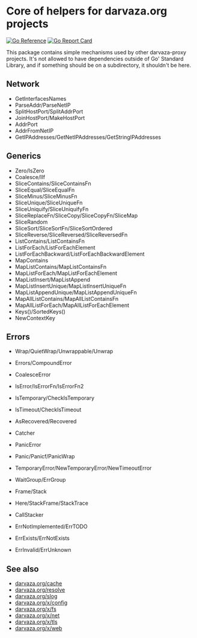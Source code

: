 # Core of helpers for darvaza.org projects

[![Go Reference][godoc-badge]][godoc]
[![Go Report Card][goreport-badge]][goreport]

This package contains simple mechanisms used by other darvaza-proxy projects.
It's not allowed to have dependencies outside of Go' Standard Library, and if something
should be on a subdirectory, it shouldn't be here.

[godoc]: https://pkg.go.dev/darvaza.org/core
[godoc-badge]: https://pkg.go.dev/badge/darvaza.org/core.svg
[goreport]: https://goreportcard.com/report/darvaza.org/core
[goreport-badge]: https://goreportcard.com/badge/darvaza.org/core

## Network

* GetInterfacesNames
* ParseAddr/ParseNetIP
* SplitHostPort/SplitAddrPort
* JoinHostPort/MakeHostPort
* AddrPort
* AddrFromNetIP
* GetIPAddresses/GetNetIPAddresses/GetStringIPAddresses

## Generics

* Zero/IsZero
* Coalesce/IIf
* SliceContains/SliceContainsFn
* SliceEqual/SliceEqualFn
* SliceMinus/SliceMinusFn
* SliceUnique/SliceUniqueFn
* SliceUniquify/SliceUniquifyFn
* SliceReplaceFn/SliceCopy/SliceCopyFn/SliceMap
* SliceRandom
* SliceSort/SliceSortFn/SliceSortOrdered
* SliceReverse/SliceReversed/SliceReversedFn
* ListContains/ListContainsFn
* ListForEach/ListForEachElement
* ListForEachBackward/ListForEachBackwardElement
* MapContains
* MapListContains/MapListContainsFn
* MapListForEach/MapListForEachElement
* MapListInsert/MapListAppend
* MapListInsertUnique/MapListInsertUniqueFn
* MapListAppendUnique/MapListAppendUniqueFn
* MapAllListContains/MapAllListContainsFn
* MapAllListForEach/MapAllListForEachElement
* Keys()/SortedKeys()
* NewContextKey

## Errors

* Wrap/QuietWrap/Unwrappable/Unwrap
* Errors/CompoundError
* CoalesceError
* IsError/IsErrorFn/IsErrorFn2
* IsTemporary/CheckIsTemporary
* IsTimeout/CheckIsTimeout
* AsRecovered/Recovered
* Catcher
* PanicError
* Panic/Panicf/PanicWrap
* TemporaryError/NewTemporaryError/NewTimeoutError
* WaitGroup/ErrGroup
* Frame/Stack
* Here/StackFrame/StackTrace
* CallStacker

* ErrNotImplemented/ErrTODO
* ErrExists/ErrNotExists
* ErrInvalid/ErrUnknown

## See also

* [darvaza.org/cache](https://pkg.go.dev/darvaza.org/cache)
* [darvaza.org/resolve](https://pkg.go.dev/darvaza.org/resolve)
* [darvaza.org/slog](https://pkg.go.dev/darvaza.org/slog)
* [darvaza.org/x/config](https://pkg.go.dev/darvaza.org/x/config)
* [darvaza.org/x/fs](https://pkg.go.dev/darvaza.org/x/fs)
* [darvaza.org/x/net](https://pkg.go.dev/darvaza.org/x/net)
* [darvaza.org/x/tls](https://pkg.go.dev/darvaza.org/x/tls)
* [darvaza.org/x/web](https://pkg.go.dev/darvaza.org/x/web)
